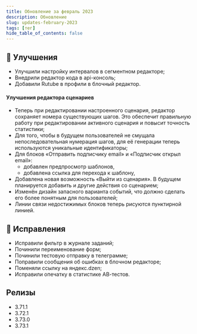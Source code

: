 ```yaml
---
title: Обновление за февраль 2023
description: Обновление
slug: updates-february-2023
tags: [тег]
hide_table_of_contents: false
---
```


## 🚀 Улучшения

- Улучшили настройку интервалов в сегментном редакторе;
- Внедрили редактор кода в api-консоль;
- Добавили Rutube в профили в блочный редактор.

<!--truncate-->

#### Улучшения редактора сценариев

- Теперь при редактировании настроенного сценария, редактор сохраняет номера существующих шагов. Это обеспечит правильную работу при редактировании активного сценария и повысит точность статистики;
- Для того, чтобы в будущем пользователей не смущала непоследовательная нумерация шагов, для её генерации теперь используются уникальные идентификаторы;
- Для блоков «Отправить подписчику email» и «Подписчик открыл email»:
  - добавлен предпросмотр шаблонов,
  - добавлена ссылка для перехода к шаблону,
- Добавлена новая возможность «Выйти из сценария». В будущем планируется добавить и другие действия со сценарием;
- Изменён дизайн запасного варианта событий, что должно сделать его более понятным для пользователей;
- Линии связи недостижимых блоков теперь рисуются пунктирной линией.

## 🐛 Исправления

- Исправили фильтр в журнале заданий;
- Починили переименование форм;
- Починили тестовую отправку в телеграмме;
- Поправили сообщения об ошибках в блочном редакторе;
- Поменяли ссылку на яндекс.dzen;
- Исправили опечатку в статистике АВ-тестов.

## Релизы

- 3.71.1
- 3.72.1
- 3.73.0
- 3.73.1
